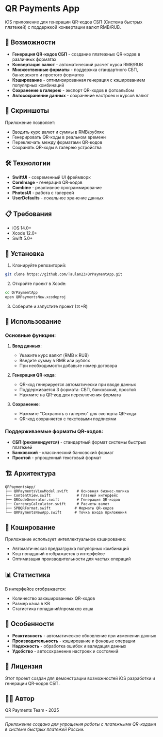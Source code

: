 # QR Payments App

iOS приложение для генерации QR-кодов СБП (Система быстрых платежей) с поддержкой конвертации валют RMB/RUB.

## 🚀 Возможности

- **Генерация QR-кодов СБП** - создание платежных QR-кодов в различных форматах
- **Конвертация валют** - автоматический расчет курса RMB/RUB
- **Множественные форматы** - поддержка стандартного СБП, банковского и простого форматов
- **Кэширование** - оптимизированная генерация с кэшированием популярных комбинаций
- **Сохранение в галерею** - экспорт QR-кодов в фотоальбом
- **Автосохранение данных** - сохранение настроек и курсов валют

## 📱 Скриншоты

Приложение позволяет:
- Вводить курс валют и суммы в RMB/рублях
- Генерировать QR-коды в реальном времени
- Переключать между форматами QR-кодов
- Сохранять QR-коды в галерею устройства

## 🛠 Технологии

- **SwiftUI** - современный UI фреймворк
- **CoreImage** - генерация QR-кодов
- **Combine** - реактивное программирование
- **PhotosUI** - работа с галереей
- **UserDefaults** - локальное хранение данных

## 📋 Требования

- iOS 14.0+
- Xcode 12.0+
- Swift 5.0+

## 🔧 Установка

1. Клонируйте репозиторий:
```bash
git clone https://github.com/Taulan23/QrPaymentApp.git
```

2. Откройте проект в Xcode:
```bash
cd QrPaymentApp
open QRPaymentsNew.xcodeproj
```

3. Соберите и запустите проект (⌘+R)

## 📖 Использование

### Основные функции:

1. **Ввод данных**:
   - Укажите курс валют (RMB к RUB)
   - Введите сумму в RMB или рублях
   - При необходимости добавьте номер договора

2. **Генерация QR-кода**:
   - QR-код генерируется автоматически при вводе данных
   - Поддерживается 3 формата: СБП, банковский, простой
   - Нажмите на QR-код для переключения формата

3. **Сохранение**:
   - Нажмите "Сохранить в галерею" для экспорта QR-кода
   - QR-код сохраняется с текстовыми подписями

### Поддерживаемые форматы QR-кодов:

- **СБП (рекомендуется)** - стандартный формат системы быстрых платежей
- **Банковский** - классический банковский формат
- **Простой** - упрощенный текстовый формат

## 🏗 Архитектура

```
QRPaymentsApp/
├── QRPaymentsViewModel.swift    # Основная бизнес-логика
├── ContentView.swift            # Главный интерфейс
├── QRCodeGenerator.swift        # Генерация QR-кодов
├── CurrencyCalculator.swift     # Расчеты валют
├── SPBQRFormat.swift           # Форматы QR-кодов
└── QRPaymentsNewApp.swift      # Точка входа приложения
```

## 🔄 Кэширование

Приложение использует интеллектуальное кэширование:
- Автоматическая предзагрузка популярных комбинаций
- Кэш попаданий отображается в интерфейсе
- Оптимизация производительности для частых операций

## 📊 Статистика

В интерфейсе отображается:
- Количество закэшированных QR-кодов
- Размер кэша в KB
- Статистика попаданий/промахов кэша

## 🎯 Особенности

- **Реактивность** - автоматическое обновление при изменении данных
- **Производительность** - кэширование и фоновые операции
- **Надежность** - обработка ошибок и валидация данных
- **Удобство** - автосохранение настроек и состояний

## 📝 Лицензия

Этот проект создан для демонстрации возможностей iOS разработки и генерации QR-кодов СБП.

## 👨‍💻 Автор

QR Payments Team - 2025

---

*Приложение создано для упрощения работы с платежными QR-кодами в системе быстрых платежей России.*
